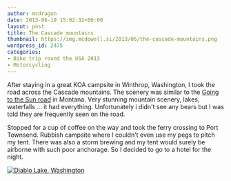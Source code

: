 ```yaml
---
author: mcdragon
date: 2013-06-19 15:02:32+00:00
layout: post
title: The Cascade mountains
thumbnail: https://img.mcdowell.si/2013/06/the-cascade-mountains.png
wordpress_id: 2475
categories:
- Bike trip round the USA 2013
- Motorcycling
---
```


After staying in a great KOA campsite in Winthrop, Washington, I took the road across the Cascade mountains. The scenery was similar to the [Going to the Sun road](https://en.wikipedia.org/wiki/Going-to-the-Sun_Road) in Montana. Very stunning mountain scenery, lakes, waterfalls ... it had everything. Unfortunately i didn't see any bears but I was told they are frequently seen on the road.

Stopped for a cup of coffee on the way and took the ferry crossing to Port Townsend. Rubbish campsite where I couldn't even use my pegs to pitch my tent. There was also a storm brewing and my tent would surely be airborne with such poor anchorage. So I decided to go to a hotel for the night.

[![Diablo Lake, Washington](https://img.mcdowell.si/2013/06/wpid-20130618_0918391-1.jpg "Diablo Lake, Washington")](https://img.mcdowell.si/2013/06/wpid-20130618_0918391-1.jpg)
